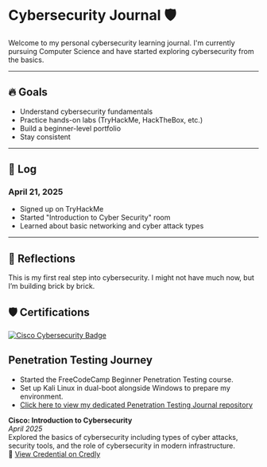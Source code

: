 # Cybersecurity Journal 🛡️

Welcome to my personal cybersecurity learning journal. I'm currently pursuing Computer Science and have started exploring cybersecurity from the basics.

---

## 🔥 Goals
- Understand cybersecurity fundamentals
- Practice hands-on labs (TryHackMe, HackTheBox, etc.)
- Build a beginner-level portfolio
- Stay consistent

---

## 📆 Log

### April 21, 2025
- Signed up on TryHackMe
- Started "Introduction to Cyber Security" room
- Learned about basic networking and cyber attack types

---

## 🧠 Reflections
This is my first real step into cybersecurity. I might not have much now, but I’m building brick by brick.


## 🛡️ Certifications

[![Cisco Cybersecurity Badge](https://images.credly.com/size/110x110/images/8e0f0e60-e02c-4e31-8e8e-0795e8e38b85/image.png)](https://www.credly.com/badges/7765f5fc-01eb-42a4-b4d2-81fce62b33ca/public_url)

## Penetration Testing Journey

- Started the FreeCodeCamp Beginner Penetration Testing course.
- Set up Kali Linux in dual-boot alongside Windows to prepare my environment.
- [Click here to view my dedicated Penetration Testing Journal repository](https://github.com/Pranavbarathi05/Penetration-testing.git)


**Cisco: Introduction to Cybersecurity**  
_April 2025_  
Explored the basics of cybersecurity including types of cyber attacks, security tools, and the role of cybersecurity in modern infrastructure.  
🔗 [View Credential on Credly](https://www.credly.com/badges/7765f5fc-01eb-42a4-b4d2-81fce62b33ca/public_url)
